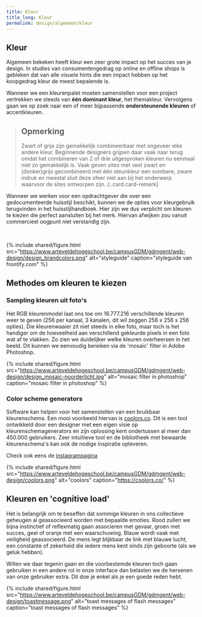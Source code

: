 ```yaml
---
title: Kleur
title_long: Kleur
permalink: design/algemeen/kleur
---
```


Kleur
-----

Algemeen bekeken heeft kleur een zeer grote impact op het succes van je design. In studies van consumentengedrag op online en offline shops is gebleken dat van alle visuele hints die een impact hebben op het koopgedrag kleur de meest bepalende is.   

Wanneer we een kleurenpalet moeten samenstellen voor een project vertrekken we steeds van **één dominant kleur**, het themakleur. Vervolgens gaan we op zoek naar een of meer bijpassende **ondersteunende kleuren** of accentkleuren. 

> Opmerking
> ---
> Zwart of grijs zijn gemakkelijk combineerbaar met ongeveer elke andere kleur. Beginnende designers grijpen daar vaak naar terug omdat het combineren van 2 of drie uitgesproken kleuren nu eenmaal niet zo gemakkelijk is. Vaak geven sites met veel zwart en (donker)grijs gecombineerd met één steunkleur een sombere, zware indruk en meestal sluit deze sfeer niet aan bij het onderwerp waarvoor de sites ontworpen zijn. 
{:.card.card-remark}

Wanneer we werken voor een opdrachtgever die over een gedocumenteerde huisstijl beschikt, kunnen we de opties voor kleurgebruik terugvinden in het huisstijlhandboek. Hier zijn we dus verplicht om kleuren te kiezen die perfect aansluiten bij het merk. Hiervan afwijken zou vanuit commercieel oogpunt niet verstandig zijn. 

&nbsp;

{% include shared/figure.html src="https://www.arteveldehogeschool.be/campusGDM/gdmgent/web-design/design_brandcolors.png" alt="styleguide" caption="styleguide van frontify.com" %}


Methodes om kleuren te kiezen
-----------------------------

### Sampling kleuren uit foto's ###

Het RGB kleurenmodel laat ons toe om 16.777.216 verschillende kleuren weer te geven (256 per kanaal, 3 kanalen, dit wil zeggen 256 x 256 x 256 opties). Die kleurenwaaier zit niet steeds in elke foto, maar toch is het handiger om de hoeveelheid aan verschillend gekleurde pixels in een foto wat af te vlakken. Zo zien we duidelijker welke kleuren overheersen in het beeld. Dit kunnen we eenvoudig bereiken via de 'mosaic' filter in Adobe Photoshop. 

{% include shared/figure.html src="https://www.arteveldehogeschool.be/campusGDM/gdmgent/web-design/design_mosaic-noorderlicht.jpg" alt="mosaic filter in photoshop" caption="mosaic filter in photoshop" %}

### Color scheme generators ###

Software kan helpen voor het samenstellen van een bruikbaar kleurenschema. Een mooi voorbeeld hiervan is [coolors.co](https://coolors.co). Dit is een tool ontwikkeld door een designer met een eigen visie op kleurenschemagenerators en zijn oplossing kent ondertussen al meer dan 450.000 gebruikers. Zeer intuïtieve tool en de bibliotheek met bewaarde kleurenschema's kan ook de nodige inspiratie opleveren. 

Check ook eens de [instagrampagina](https://www.instagram.com/coolors_co/)

{% include shared/figure.html src="https://www.arteveldehogeschool.be/campusGDM/gdmgent/web-design/coolors.png" alt="coolors" caption="https://coolors.co/" %}


Kleuren en 'cognitive load'
---------------------------

Het is belangrijk om te beseffen dat sommige kleuren in ons collectieve geheugen al geassocieerd worden met bepaalde emoties. Rood zullen we bijna instinctief of reflexmatig gaan associeren met gevaar, groen met succes, geel of oranje met een waarschuwing. Blauw wordt vaak met veiligheid geassocieerd. De mens legt blijkbaar de link met blauwe lucht, een constante of zekerheid die iedere mens kent sinds zijn geboorte (als we geluk hebben).

Willen we daar tegenin gaan en die voorbestemde kleuren toch gaan gebruiken in een andere rol in onze interface dan belasten we de hersenen van onze gebruiker extra. Dit doe je enkel als je een goede reden hebt. 

{% include shared/figure.html src="https://www.arteveldehogeschool.be/campusGDM/gdmgent/web-design/toastmessage.png" alt="toast messages of flash messages" caption="toast messages of flash messages" %}



